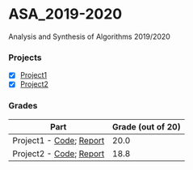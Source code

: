 # ASA_2019-2020
Analysis and Synthesis of Algorithms 2019/2020

### Projects

- [x] [Project1](Proj1/docs/Enunciado1.pdf)
- [x] [Project2](Proj2/docs/Enunciado2.pdf)

### Grades

| Part                              | Grade (out of 20) |
| --------------------------------- | ----------------- |
| Project1 - [Code](Proj1/Project1.cpp); [Report](Proj1/docs/Relatório-tp003.pdf)    | 20.0              |
| Project2 - [Code](Proj2/otherVersions/New_ButInproved.cpp); [Report](Proj2/docs/RelatorioTP003.pdf)    | 18.8              |

